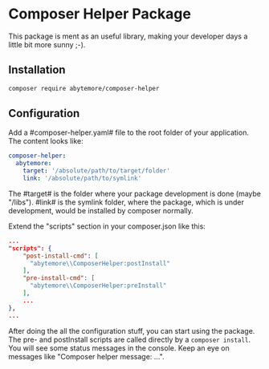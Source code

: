 # Composer Helper Package
This package is ment as an useful library, making your developer days a little bit more sunny ;-).

## Installation
```bash
composer require abytemore/composer-helper
```

## Configuration
Add a #composer-helper.yaml# file to the root folder of your application. The content looks like:
```yaml
composer-helper:
  abytemore:
    target: '/absolute/path/to/target/folder'
    link: '/absolute/path/to/symlink'
```
The #target# is the folder where your package development is done (maybe "/libs"). #link# is the symlink folder, where the package, which is under development, would be installed by composer normally.


Extend the "scripts" section in your composer.json like this:
```json
...
"scripts": {
    "post-install-cmd": [
      "abytemore\\ComposerHelper:postInstall"
    ],
    "pre-install-cmd": [
      "abytemore\\ComposerHelper:preInstall"
    ],
    ...
},
...
```

After doing the all the configuration stuff, you can start using the package. The pre- and postInstall scripts are called directly by a `composer install`. You will see some status messages in the console. Keep an eye on messages like "Composer helper message: ...".
